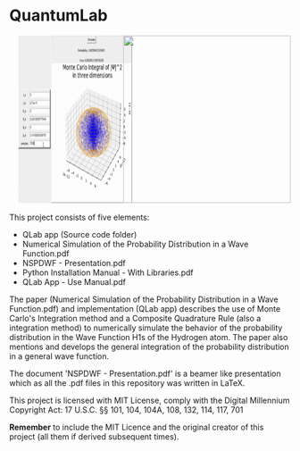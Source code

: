 # QuantumLab

<div style="display: flex">
  <div>
    <img src="doc/monte-carlo.gif" width="300" height="300" style="margin: 0 1rem"/>
  </div>
  <div>
    <img src="doc/quadrature.gif" width="300" height="300" style="margin: 0 auto"/>
  </div>
</div>

This project consists of five elements:
- QLab app (Source code folder)
- Numerical Simulation of the Probability Distribution in a Wave Function.pdf
- NSPDWF - Presentation.pdf
- Python Installation Manual - With Libraries.pdf
- QLab App - Use Manual.pdf

The paper (Numerical Simulation of the Probability Distribution in a Wave Function.pdf) and implementation (QLab app) describes the use of Monte Carlo's Integration method and a Composite Quadrature Rule (also a integration method) to numerically simulate the behavior of the probability distribution in the Wave Function H1s of the Hydrogen atom. The paper also mentions and develops the general integration of the probability distribution in a general wave function.

The document 'NSPDWF - Presentation.pdf' is a beamer like presentation which as all the .pdf files in this repository was written in LaTeX.

This project is licensed with MIT License, comply with the Digital Millennium Copyright Act: 17 U.S.C. §§ 101, 104, 104A, 108, 132, 114, 117, 701

**Remember** to include the MIT Licence and the original creator of this project (all them if derived subsequent times).
